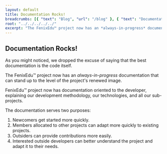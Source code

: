 ```yaml
---
layout: default
title: Documentation Rocks!
breadcrumbs: [{ "text": "Blog", "url": "/blog" }, { "text": "Documentation Rocks!", "url": "/blog/2013/10/22/documentation-rocks"}]
root: "../../../../../"
excerpt: "The FenixEdu™ project now has an *always-in-progress* documentation that can stand up to the level of the project's renewed image ..."
---
```


## Documentation Rocks!

As you might noticed, we dropped the excuse of saying that the best documentation is the code itself.

The FenixEdu™ project now has an *always-in-progress* documentation that can stand up to the level of the project's renewed image.

FenixEdu™ project now has documentation oriented to the developer, explaining our development methodology, our technologies, and all our sub-projects.

The documentation serves two purposes:
1. Newcomers get started more quickly.
2. Members allocated to other projects can adapt more quickly to existing projects.
3. Outsiders can provide contributions more easily.
4. Interested outside developers can better understand the project and adapt it to their needs.